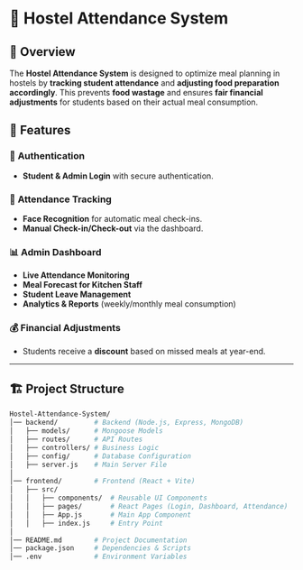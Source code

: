 # 🏨 Hostel Attendance System

## 📌 Overview
The **Hostel Attendance System** is designed to optimize meal planning in hostels by **tracking student attendance** and **adjusting food preparation accordingly**. This prevents **food wastage** and ensures **fair financial adjustments** for students based on their actual meal consumption.

## 🚀 Features
### 🔐 **Authentication**
- **Student & Admin Login** with secure authentication.

### 🎯 **Attendance Tracking**
- **Face Recognition** for automatic meal check-ins.
- **Manual Check-in/Check-out** via the dashboard.

### 📊 **Admin Dashboard**
- **Live Attendance Monitoring**
- **Meal Forecast for Kitchen Staff**
- **Student Leave Management**
- **Analytics & Reports** (weekly/monthly meal consumption)

### 💰 **Financial Adjustments**
- Students receive a **discount** based on missed meals at year-end.

---

## 🏗️ **Project Structure**
```bash
Hostel-Attendance-System/
│── backend/         # Backend (Node.js, Express, MongoDB)
│   ├── models/      # Mongoose Models
│   ├── routes/      # API Routes
│   ├── controllers/ # Business Logic
│   ├── config/      # Database Configuration
│   ├── server.js    # Main Server File
│
│── frontend/        # Frontend (React + Vite)
│   ├── src/
│   │   ├── components/  # Reusable UI Components
│   │   ├── pages/       # React Pages (Login, Dashboard, Attendance)
│   │   ├── App.js       # Main App Component
│   │   ├── index.js     # Entry Point
│
│── README.md        # Project Documentation
│── package.json     # Dependencies & Scripts
│── .env             # Environment Variables


